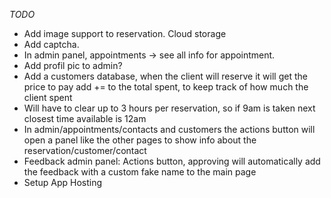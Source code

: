 *TODO*

- Add image support to reservation. Cloud storage
- Add captcha.
- In admin panel, appointments -> see all info for appointment.
- Add profil pic to admin?
- Add a customers database, when the client will reserve it will get the price to pay add += to the total spent, to keep track of how much the client spent
- Will have to clear up to 3 hours per reservation, so if 9am is taken next closest time available is 12am
- In admin/appointments/contacts and customers the actions button will open a panel like the other pages to show info about the reservation/customer/contact
- Feedback admin panel: Actions button, approving will automatically add the feedback with a custom fake name to the main page
- Setup App Hosting